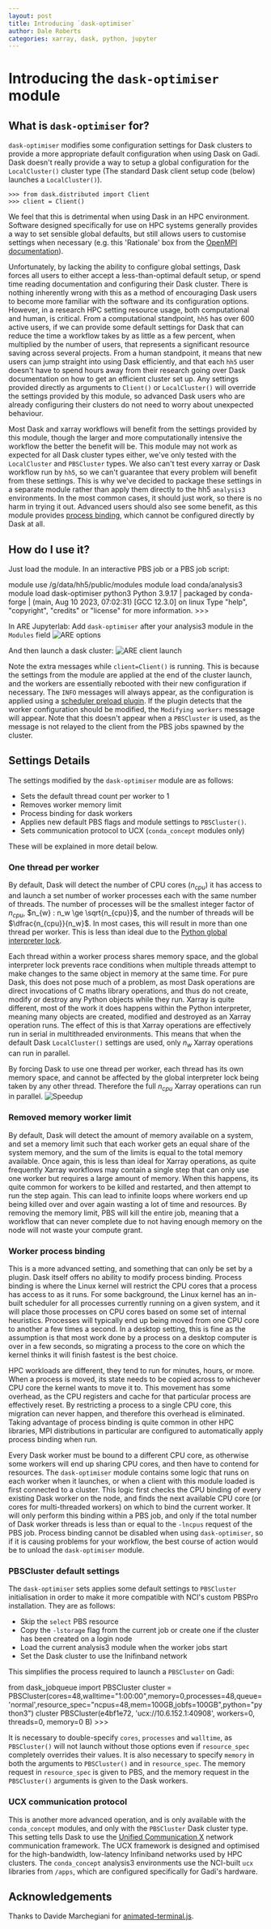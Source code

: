 ```yaml
---
layout: post
title: Introducing `dask-optimiser`
author: Dale Roberts
categories: xarray, dask, python, jupyter
---
```

<script src="https://cdn.jsdelivr.net/gh/atteggiani/animated-terminal/animated-terminal.min.js" defer></script>

# Introducing the `dask-optimiser` module

## What is `dask-optimiser` for?

`dask-optimiser` modifies some configuration settings for Dask clusters to provide a more appropriate default configuration when using Dask on Gadi. Dask doesn't really provide a way to setup a global configuration for the `LocalCluster()` cluster type (The standard Dask client setup code (below) launches a `LocalCluster()`).
```
>>> from dask.distributed import Client
>>> client = Client()
```
We feel that this is detrimental when using Dask in an HPC environment. Software designed specifically for use on HPC systems generally provides a way to set sensible global defaults, but still allows users to customise settings when necessary (e.g. this 'Rationale' box from the [OpenMPI documentation](https://docs.open-mpi.org/en/v5.0.x/mca.html#setting-mca-parameter-values)).

Unfortunately, by lacking the ability to configure global settings, Dask forces all users to either accept a less-than-optimal default setup, or spend time reading documentation and configuring their Dask cluster. There is nothing inherently wrong with this as a method of encouraging Dask users to become more familiar with the software and its configuration options. However, in a research HPC setting resource usage, both computational and human, is critical. From a computational standpoint, `hh5` has over 600 active users, if we can provide some default settings for Dask that can reduce the time a workflow takes by as little as a few percent, when multiplied by the number of users, that represents a significant resource saving across several projects. From a human standpoint, it means that new users can jump straight into using Dask efficiently, and that each `hh5` user doesn't have to spend hours away from their research going over Dask documentation on how to get an efficient cluster set up. Any settings provided directly as arguments to `Client()` or `LocalCluster()` will override the settings provided by this module, so advanced Dask users who are already configuring their clusters do not need to worry about unexpected behaviour.

Most Dask and xarray workflows will benefit from the settings provided by this module, though the larger and more computationally intensive the workflow the better the benefit will be. This module may not work as expected for all Dask cluster types either, we've only tested with the `LocalCluster` and `PBSCluster` types. We also can't test every xarray or Dask workflow run by `hh5`, so we can't guarantee that every problem will benefit from these settings. This is why we've decided to package these settings in a separate module rather than apply them directly to the hh5 `analysis3` environments.  In the most common cases, it should just work, so there is no harm in trying it out. Advanced users should also see some benefit, as this module provides [process binding](#worker-process-binding), which cannot be configured directly by Dask at all.

## How do I use it?
Just load the module. In an interactive PBS job or a PBS job script:

<terminal-window typingDelay=30 lineDelay=200>
    <terminal-line data="input">module use /g/data/hh5/public/modules</terminal-line>
    <terminal-line data="input">module load conda/analysis3</terminal-line>
    <terminal-line data="input">module load dask-optimiser</terminal-line>
    <terminal-line data="input">python3</terminal-line>
    <terminal-line>Python 3.9.17 | packaged by conda-forge | (main, Aug 10 2023, 07:02:31)</terminal-line>
    <terminal-line>[GCC 12.3.0] on linux</terminal-line>
    <terminal-line>Type "help", "copyright", "credits" or "license" for more information.</terminal-line>
    <terminal-line>>>></terminal-line>
</terminal-window>

In ARE Jupyterlab:
Add `dask-optimiser` after your analysis3 module in the `Modules` field
![ARE options](../images/dask_optimiser_ARE.png "dask-optimiser Options in ARE")

And then launch a dask cluster:
![ARE client launch](../images/dask_optimiser_client_launch.png "Launch client with dask-optimiser loaded")

Note the extra messages while `client=Client()` is running. This is because the settings from the module are applied at the end of the cluster launch, and the workers are essentially rebooted with their new configuration if necessary. The `INFO` messages will always appear, as the configuration is applied using a [scheduler preload plugin](https://docs.dask.org/en/stable/how-to/customize-initialization.html). If the plugin detects that the worker configuration should be modified, the `Modifying workers` message will appear. Note that this doesn't appear when a `PBSCluster` is used, as the message is not relayed to the client from the PBS jobs spawned by the cluster.

## Settings Details
 The settings modified by the `dask-optimiser` module are as follows:

 * Sets the default thread count per worker to 1
 * Removes worker memory limit
 * Process binding for dask workers
 * Applies new default PBS flags and module settings to `PBSCluster()`.
 * Sets communication protocol to UCX (`conda_concept` modules only)

These will be explained in more detail below.

### One thread per worker
By default, Dask will detect the number of CPU cores ($n_{cpu}$) it has access to and launch a set number of worker processes each with the same number of threads. The number of processes will be the smallest integer factor of $n_{cpu}$, $n_{w} : n_w \ge \sqrt{n_{cpu}}$, and the number of threads will be $\dfrac{n_{cpu}}{n_w}$. In most cases, this will result in more than one thread per worker. This is less than ideal due to the [Python global interpreter lock](https://realpython.com/python-gil/).

Each thread within a worker process shares memory space, and the global interpreter lock prevents race conditions when multiple threads attempt to make changes to the same object in memory at the same time. For pure Dask, this does not pose much of a problem, as most Dask operations are direct invocations of C maths library operations, and thus do not create, modify or destroy any Python objects while they run. Xarray is quite different, most of the work it does happens within the Python interpreter, meaning many objects are created, modified and destroyed as an Xarray operation runs. The effect of this is that Xarray operations are effectively run in serial in multithreaded environments. This means that when the default Dask `LocalCluster()` settings are used, only $n_w$ Xarray operations can run in parallel. 

By forcing Dask to use one thread per worker, each thread has its own memory space, and cannot be affected by the global interpreter lock being taken by any other thread. Therefore the full $n_{cpu}$ Xarray operations can run in parallel.
![Speedup](../images/dask_optimiser_speedup.png "Speedup with dask-optimiser loaded")

### Removed memory worker limit
By default, Dask will detect the amount of memory available on a system, and set a memory limit such that each worker gets an equal share of the system memory, and the sum of the limits is equal to the total memory available. Once again, this is less than ideal for Xarray operations, as quite frequently Xarray workflows may contain a single step that can only use one worker but requires a large amount of memory. When this happens, its quite common for workers to be killed and restarted, and then attempt to run the step again. This can lead to infinite loops where workers end up being killed over and over again wasting a lot of time and resources. By removing the memory limit, PBS will kill the entire job, meaning that a workflow that can never complete due to not having enough memory on the node will not waste your compute grant.

### Worker process binding
This is a more advanced setting, and something that can only be set by a plugin. Dask itself offers no ability to modify process binding. Process binding is where the Linux kernel will restrict the CPU cores that a process has access to as it runs. For some background, the Linux kernel has an in-built scheduler for all processes currently running on a given system, and it will place those processes on CPU cores based on some set of internal heuristics. Processes will typically end up being moved from one CPU core to another a few times a second. In a desktop setting, this is fine as the assumption is that most work done by a process on a  desktop computer is over in a few seconds, so migrating a process to the core on which the kernel thinks it will finish fastest is the best choice.

HPC workloads are different, they tend to run for minutes, hours, or more. When a process is moved, its state needs to be copied across to whichever CPU core the kernel wants to move it to. This movement has some overhead, as the CPU registers and cache for that particular process are effectively reset. By restricting a process to a single CPU core, this migration can never happen, and therefore this overhead is eliminated. Taking advantage of process binding is quite common in other HPC libraries, MPI distributions in particular are configured to automatically apply process binding when run.

Every Dask worker must be bound to a different CPU core, as otherwise some workers will end up sharing CPU cores, and then have to contend for resources. The `dask-optimiser` module contains some logic that runs on each worker when it launches, or when a client with this module loaded is first connected to a cluster. This logic first checks the CPU binding of every existing Dask worker on the node, and finds the next available CPU core (or cores for multi-threaded workers) on which to bind the current worker. It will only perform this binding within a PBS job, and only if the total number of Dask worker threads is less than or equal to the `-lncpus` request of the PBS job. Process binding cannot be disabled when using `dask-optimiser`, so if it is causing problems for your workflow, the best course of action would be to unload the `dask-optimiser` module.

### PBSCluster default settings

The `dask-optimiser` sets applies some default settings to `PBSCluster` initialisation in order to make it more compatible with NCI's custom PBSPro installation. They are as follows:

 * Skip the `select` PBS resource
 * Copy the `-lstorage` flag from the current job or create one if the cluster has been created on a login node
 * Load the current analysis3 module when the worker jobs start
 * Set the Dask cluster to use the Inifinband network

This simplifies the process required to launch a `PBSCluster` on Gadi:

<terminal-window typingDelay=30 lineDelay=150>
<terminal-line data="prompt">from dask_jobqueue import PBSCluster</terminal-line>
<terminal-line data="prompt">cluster = PBSCluster(cores=48,walltime="1:00:00",memory=0,processes=48,queue='normal',resource_spec="ncpus=48,mem=100GB,jobfs=100GB",python="python3")</terminal-line>
<terminal-line data="prompt">cluster</terminal-line>
<terminal-line>PBSCluster(e4bf1e72, 'ucx://10.6.152.1:40908', workers=0, threads=0, memory=0 B)</terminal-line>
<terminal-line>>>></terminal-line>
</terminal-window>

It is necessary to double-specify `cores`, `processes` and `walltime`, as `PBSCluster()` will not launch without those options even if `resource_spec` completely overrides their values. It is also necessary to specify `memory` in both the arguments to `PBSCluster()` and in `resource_spec`. The memory request in `resource_spec` is given to PBS, and the memory request in the `PBSCluster()` arguments is given to the Dask workers.

### UCX communication protocol

This is another more advanced operation, and is only available with the `conda_concept` modules, and only with the `PBSCluster` Dask cluster type. This setting tells Dask to use the [Unified Communication X](https://openucx.org/documentation/) network communication framework. The UCX framework is designed and optimised for the high-bandwidth, low-latency Infiniband networks used by HPC clusters. The `conda_concept` analysis3 environments use the NCI-built `ucx` libraries from `/apps`, which are configured specifically for Gadi's hardware.

## Acknowledgements
Thanks to Davide Marchegiani for [animated-terminal.js](https://github.com/atteggiani/animated-terminal.js).